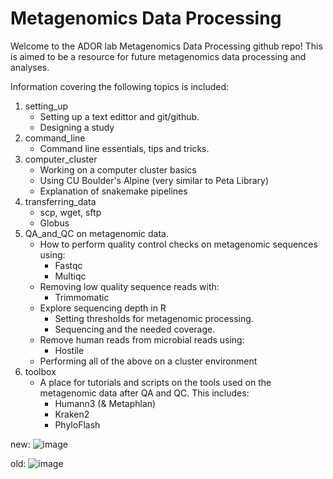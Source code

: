 # Metagenomics Data Processing
Welcome to the ADOR lab Metagenomics Data Processing github repo!
This is aimed to be a resource for future metagenomics data processing and analyses.

Information covering the following topics is included: 

1. setting_up
	- Setting up a text edittor and git/github.
	- Designing a study
2. command_line
	- Command line essentials, tips and tricks.
3. computer_cluster
	- Working on a computer cluster basics
	- Using CU Boulder's Alpine (very similar to Peta Library)
	- Explanation of snakemake pipelines
4. transferring_data
	- scp, wget, sftp
	- Globus 
5. QA_and_QC on metagenomic data.
	- How to perform quality control checks on metagenomic sequences using:
		- Fastqc
		- Multiqc
	- Removing low quality sequence reads with:
		- Trimmomatic
	- Explore sequencing depth in R
		- Setting thresholds for metagenomic processing.
		- Sequencing and the needed coverage.
	- Remove human reads from microbial reads using:
		- Hostile
	- Performing all of the above on a cluster environment
6. toolbox
	- A place for tutorials and scripts on the tools used on the metagenomic data after QA and QC. This includes:
		- Humann3 (& Metaphlan)
		- Kraken2
		- PhyloFlash

new:
![image](https://github.com/UC-Boulder/metagenomics_data_processing/assets/104112036/80d19010-5460-449f-b953-ffbd438770b4)

old:
![image](https://github.com/UC-Boulder/metagenomics_data_processing/assets/104112036/3ec99367-9e03-4fe9-8a71-d66717a88d29)


